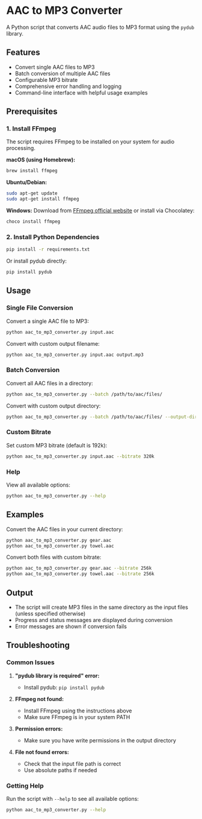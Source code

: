 # AAC to MP3 Converter

A Python script that converts AAC audio files to MP3 format using the `pydub` library.

## Features

- Convert single AAC files to MP3
- Batch conversion of multiple AAC files
- Configurable MP3 bitrate
- Comprehensive error handling and logging
- Command-line interface with helpful usage examples

## Prerequisites

### 1. Install FFmpeg

The script requires FFmpeg to be installed on your system for audio processing.

**macOS (using Homebrew):**
```bash
brew install ffmpeg
```

**Ubuntu/Debian:**
```bash
sudo apt-get update
sudo apt-get install ffmpeg
```

**Windows:**
Download from [FFmpeg official website](https://ffmpeg.org/download.html) or install via Chocolatey:
```bash
choco install ffmpeg
```

### 2. Install Python Dependencies

```bash
pip install -r requirements.txt
```

Or install pydub directly:
```bash
pip install pydub
```

## Usage

### Single File Conversion

Convert a single AAC file to MP3:
```bash
python aac_to_mp3_converter.py input.aac
```

Convert with custom output filename:
```bash
python aac_to_mp3_converter.py input.aac output.mp3
```

### Batch Conversion

Convert all AAC files in a directory:
```bash
python aac_to_mp3_converter.py --batch /path/to/aac/files/
```

Convert with custom output directory:
```bash
python aac_to_mp3_converter.py --batch /path/to/aac/files/ --output-dir /path/to/mp3/files/
```

### Custom Bitrate

Set custom MP3 bitrate (default is 192k):
```bash
python aac_to_mp3_converter.py input.aac --bitrate 320k
```

### Help

View all available options:
```bash
python aac_to_mp3_converter.py --help
```

## Examples

Convert the AAC files in your current directory:
```bash
python aac_to_mp3_converter.py gear.aac
python aac_to_mp3_converter.py towel.aac
```

Convert both files with custom bitrate:
```bash
python aac_to_mp3_converter.py gear.aac --bitrate 256k
python aac_to_mp3_converter.py towel.aac --bitrate 256k
```

## Output

- The script will create MP3 files in the same directory as the input files (unless specified otherwise)
- Progress and status messages are displayed during conversion
- Error messages are shown if conversion fails

## Troubleshooting

### Common Issues

1. **"pydub library is required" error:**
   - Install pydub: `pip install pydub`

2. **FFmpeg not found:**
   - Install FFmpeg using the instructions above
   - Make sure FFmpeg is in your system PATH

3. **Permission errors:**
   - Make sure you have write permissions in the output directory

4. **File not found errors:**
   - Check that the input file path is correct
   - Use absolute paths if needed

### Getting Help

Run the script with `--help` to see all available options:
```bash
python aac_to_mp3_converter.py --help
``` 